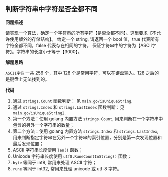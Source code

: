 ## 判断字符串中字符是否全都不同

**问题描述**

请实现一个算法，确定一个字符串的所有字符【是否全都不同】。这里要求【不允许使用额外的存储结构】。
给定一个 string, 请返回一个 bool 值，true 代表所有字符全都不同，false 代表存在相同的字符。
保证字符串中的字符为【ASCII字符】。字符串的长度小于等于【3000】。

**解题思路**

`ASCII字符` 一共 256 个，其中 128 个是常用字符，可以在键盘输入。128 之后的是键盘上无法找到的。

**代码**

1. 通过 `strings.Count` 函数判断： 见 `main.go/isUniqueString`.
2. 通过 `strings.Index` 和 `strings.LastIndex` 函数判断：见 `main.go/isUniqueString2`.
3. 第一个方法：使用 golang 内置方法 `strings.Count`, 用来判断在一个字符串中包含的另外一个字符串的数量；
4. 第二个方法：使用 golang 内置方法 `strings.Index` 和 `strings.LastIndex`, 用来判断指定字符串在另外一个字符串的索引位置，分别是第一次发现位置和最后发现位置； 
5. ASCII 字符串长度使用 `len()` 函数；
6. Unicode 字符串长度使用 `utf8.RuneCountInString()` 函数；
7. `byte` 等同于 int8, 常用来处理 ASCII 字符；
8. `rune` 等同于 int32, 常用来处理 unicode 或 utf-8 字符。
